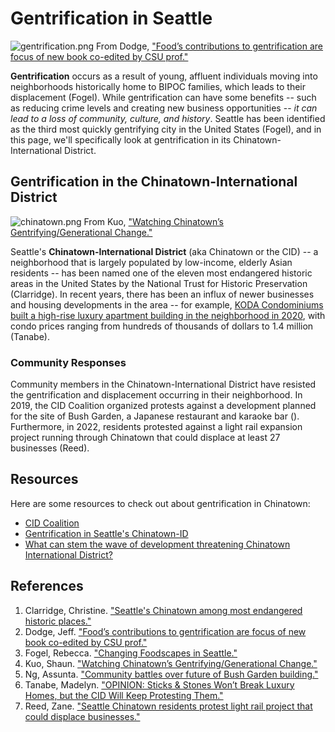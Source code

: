 # Gentrification in Seattle
![gentrification.png](https://libarts.source.colostate.edu/wp-content/uploads/sites/5/2020/07/Sbicca-gentrification-1.jpg)
From Dodge, ["Food’s contributions to gentrification are focus of new book co-edited by CSU prof."](https://libarts.source.colostate.edu/foods-contributions-to-gentrification-are-focus-of-new-book-co-edited-by-csu-prof/)

**Gentrification** occurs as a result of young, affluent individuals moving into neighborhoods historically home to BIPOC families, which leads to their displacement (Fogel). While gentrification can have some benefits -- such as reducing crime levels and creating new business opportunities -- _it can lead to a loss of community, culture, and history_. Seattle has been identified as the third most quickly gentrifying city in the United States (Fogel), and in this page, we'll specifically look at gentrification in its Chinatown-International District.

## Gentrification in the Chinatown-International District

![chinatown.png](https://www.theurbanist.org/wp-content/uploads/2022/06/china-gat.png)
From Kuo, ["Watching Chinatown’s Gentrifying/Generational Change."](https://www.theurbanist.org/2022/06/14/kuo-%E9%83%AD-watching-chinatowns-gentrifying-generational-change/)

Seattle's **Chinatown-International District** (aka Chinatown or the CID) -- a neighborhood that is largely populated by low-income, elderly Asian residents -- has  been named one of the eleven most endangered historic areas in the United States by the National Trust for Historic Preservation (Clarridge). In recent years, there has been an influx of newer businesses and housing developments in the area -- for example, [KODA Condominiums built a high-rise luxury apartment building in the neighborhood in 2020](https://www.ownkoda.com/), with condo prices ranging from hundreds of thousands of dollars to 1.4 million (Tanabe). 

### Community Responses
Community members in the Chinatown-International District have resisted the gentrification and displacement occurring in their neighborhood. In 2019, the CID Coalition organized protests against a development planned for the site of  Bush Garden, a Japanese restaurant and karaoke bar (). Furthermore, in 2022,  residents protested against a light rail expansion project running through Chinatown that could displace at least 27 businesses (Reed).

## Resources
Here are some resources to check out about gentrification in Chinatown:

- [CID Coalition](https://humbowsnothotels.wordpress.com/)
- [Gentrification in Seattle's Chinatown-ID](https://iexaminer.org/video-gentrification-in-seattles-chinatown-id/)
- [What can stem the wave of development threatening Chinatown International District?
](https://iexaminer.org/what-can-stem-the-wave-of-development-threatening-chinatown-international-district/)

## References
1. Clarridge, Christine. ["Seattle's Chinatown among most endangered historic places."](https://www.axios.com/local/seattle/2023/05/10/seattle-chinatown-historic-endangered-place)
2. Dodge, Jeff. ["Food’s contributions to gentrification are focus of new book co-edited by CSU prof."](https://libarts.source.colostate.edu/foods-contributions-to-gentrification-are-focus-of-new-book-co-edited-by-csu-prof/)
3. Fogel, Rebecca. ["Changing Foodscapes in Seattle."](https://urban.uw.edu/news/gentrification-and-changing-foodscapes-in-seattle/)
4. Kuo, Shaun. ["Watching Chinatown’s Gentrifying/Generational Change."](https://www.theurbanist.org/2022/06/14/kuo-%E9%83%AD-watching-chinatowns-gentrifying-generational-change/)
4. Ng, Assunta. ["Community battles over future of Bush Garden building."](https://nwasianweekly.com/2019/06/community-battles-over-future-of-bush-garden-building/)
5. Tanabe, Madelyn. ["OPINION: Sticks & Stones Won’t Break Luxury Homes, but the CID Will Keep Protesting Them."](https://southseattleemerald.com/2022/04/05/opinion-sticks-stones-wont-break-luxury-homes-but-the-cid-will-keep-protesting-them/)
6. Reed, Zane. ["Seattle Chinatown residents protest light rail project that could displace businesses."](https://yaledailynews.com/sjp/2022/08/24/seattle-chinatown-residents-protest-light-rail-project-that-could-displace-businesses/)